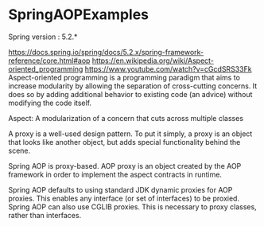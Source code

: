 # SpringAOPExamples
Spring version : 5.2.*

https://docs.spring.io/spring/docs/5.2.x/spring-framework-reference/core.html#aop
https://en.wikipedia.org/wiki/Aspect-oriented_programming
https://www.youtube.com/watch?v=cGcdSRS33Fk
Aspect-oriented programming is a programming paradigm that aims to increase modularity by allowing the separation of cross-cutting concerns.
It does so by adding additional behavior to existing code (an advice) without modifying the code itself.

Aspect: A modularization of a concern that cuts across multiple classes


A proxy is a well-used design pattern. To put it simply, a proxy is an object that looks like another object, but adds special functionality behind the scene.

Spring AOP is proxy-based. AOP proxy is an object created by the AOP framework in order to implement the aspect contracts in runtime.

Spring AOP defaults to using standard JDK dynamic proxies for AOP proxies. This enables any interface (or set of interfaces) to be proxied. Spring AOP can also use CGLIB proxies. This is necessary to proxy classes, rather than interfaces.
